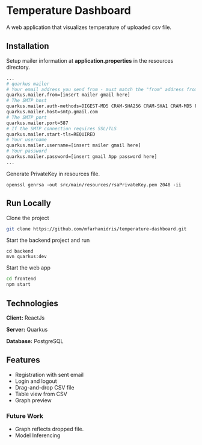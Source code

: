 # Temperature Dashboard

A web application that visualizes temperature of uploaded csv file.

## Installation

Setup mailer information at **application.properties**
in the resources directory.

```bash
...
# quarkus mailer
# Your email address you send from - must match the "from" address from sendgrid.
quarkus.mailer.from=[insert mailer gmail here]
# The SMTP host
quarkus.mailer.auth-methods=DIGEST-MD5 CRAM-SHA256 CRAM-SHA1 CRAM-MD5 PLAIN LOGIN
quarkus.mailer.host=smtp.gmail.com
# The SMTP port
quarkus.mailer.port=587
# If the SMTP connection requires SSL/TLS
quarkus.mailer.start-tls=REQUIRED
# Your username
quarkus.mailer.username=[insert mailer gmail here]
# Your password
quarkus.mailer.password=[insert gmail App password here]
...

```

Generate PrivateKey in resources file.

```
openssl genrsa -out src/main/resources/rsaPrivateKey.pem 2048 -ii
```

## Run Locally

Clone the project

```bash
git clone https://github.com/mfarhanidris/temperature-dashboard.git
```

Start the backend project and run

```
cd backend
mvn quarkus:dev
```

Start the web app

```bash
cd frontend
npm start
```

## Technologies

**Client:** ReactJs

**Server:** Quarkus

**Database:** PostgreSQL

## Features

- Registration with sent email
- Login and logout
- Drag-and-drop CSV file
- Table view from CSV
- Graph preview

### Future Work

- Graph reflects dropped file.
- Model Inferencing
